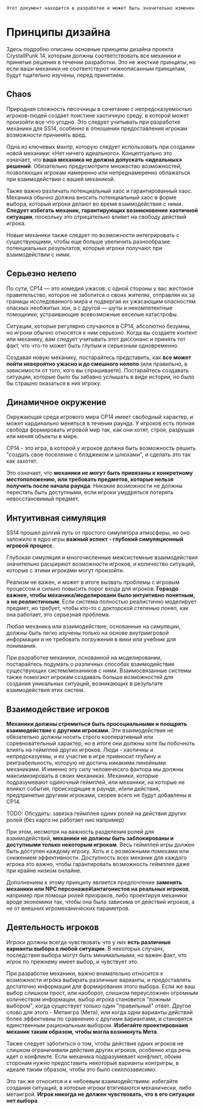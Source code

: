 ```admonish warning "Attention: WIP!"
Этот документ находится в разработке и может быть значительно изменен
```

# Принципы дизайна
Здесь подробно описаны основные принципы дизайна проекта CrystallPunk 14, которым должны соответствовать все механики и принятые решения в течении разработки.
Это не жесткие принципы, но если ваши механики не соответствуют нижеописанным принципам, будут тщательно изучены, перед принятием.

## Chaos

Природная сложность песочницы в сочетании с непредсказуемостью игроков-людей создает поистине хаотичную среду, в которой может произойти все что угодно. Это следует учитывать при разработке механики для SS14, особенно в отношении предоставления игрокам возможности причинять вред.

Одна из ключевых мантр, которую следует использовать при создании новой механики: «Нет ничего идеального». Концептуально это означает, что **ваша механика не должна допускать «идеальных» решений**. Обязательно предусмотрите множество возможностей, позволяющих игрокам намеренно или непреднамеренно облажаться при взаимодействии с вашей механикой.

Также важно различать потенциальный хаос и гарантированный хаос. Механика обычно должна вносить потенциальный хаос в форме выбора, который игроки делают во время взаимодействия с ними. **Следует избегать механик, гарантирующих возникновение хаотичной ситуации**, поскольку это отрицательно влияет на свободу действий игрока.

Новые механики также следует по возможности интегрировать с существующими, чтобы еще больше увеличить разнообразие потенциальных результатов, которые игроки получают при взаимодействии с ними.

## Серьезно нелепо

По сути, CP14 — это комедия ужасов: с одной стороны у вас жестокое правительство, которое не заботится о своих жителях, отправляя их за границы исследованного мира и подвергая их ужасающим опасностям опасных необжитых зон, а с другой — шуты и некомпетентные помощники, устраивающие всевозможные веселые катастрофы.

Ситуации, которые регулярно случаются в CP14, абсолютно безумны, но игроки обычно относятся к ним серьезно. Когда вы создаете контент или механику, вам следует учитывать этот диссонанс и принять тот факт, что что-то может быть глупым и серьезным одновременно.

Создавая новую механику, постарайтесь представить, как **все может пойти невероятно ужасно и до смешного нелепо** (или правильно, в зависимости от того, кого вы спрашиваете). Постарайтесь создавать ситуации, которые было бы забавно услышать в виде истории, но было бы страшно оказаться в них игроку.

## Динамичное окружение

Окружающая среда игрового мира CP14 имеет свободный характер, и может кардинально меняться в течении раунда. У игроков есть полная свобода формировать игровой мир так, как они хотят, строя, разрушая или меняя объекты в мире.

CP14 - это игра, в которой у игроков должна быть возможность решить "создать свое поселение с блэджеком и шлюхами", и сделать это так как захотят.

Это означает, что **механики *не могут* быть привязаны к конкретному местоположению, или требовать предметов, которые нельзя получить после начала раунда**. Никакие возможности не должны перестать быть доступными, если игроки умудряться потерять невосстановимый предмет.

## Интуитивная симуляция

SS14 прошел долгий путь от простого симулятора атмосферы, но оно заложило в ядро игры **важный аспект - глубокий симуляционный игровой процесс**.

Глубокая симуляция и многочисленные межсистемные взаимодействия значительно расширяют возможности игроков, и количество ситуаций, которые с этими игроками могут произойти.

Реализм не важен, и может в итоге вызвать проблемы с игровым процессом и сильно повысить порог входа для игроков. **Гораздо важнее, чтобы механика/моделировани было интуитивно понятным, а не реалистичным**. Если система полностью реалистично моделирует предмет, но требует, чтобы кто-то с докторской степенью понял, как она работает, это серьезная проблема.

Любая механика или взаимодействие, основанные на симуляции, должны быть легко изучены только на основе внутриигровой информации и не требовать погружения в вики или учебник для понимания.

При разработке механики, основанной на моделировании, постарайтесь подумать о различных способах взаимодействия существующих систем/механиков с ними. Взаимосвязанные системы также помогают игрокам создавать больше возможностей для создания уникальных ситуаций, возникающих в результате взаимодействия этих систем.

## Взаимодействие игроков

**Механики должны стремиться быть просоциальными и поощрять взаимодействие с другими игроками**. Эти взаимодействия не обязательно должны носить строго кооперативный или соревновательный характер, но в итоге они должны хотя бы побочноть влиять на геймплей других игроков.
Люди - хаотичны и непредсказуемы, и их участие в игре привносит глубину и реиграбельность, которую не достичь никакими линейными механиками.
И именно эту силу человеческго фактора мы должны максимизировать в своих механиках. Механики, которые подразумевают одиночный геймплей, или механики, на которые не влияют события, происходящие в раунде, и/или действия, предпринятые другими игроками, скорее всего не будут добавлены в CP14.

TODO: Обсудить: завязка геймплея одних ролей на действия других ролей (без карго не работает нио например)

При этом, несмотря на важность разделения ролей для взаимодействий, **механики не должны быть заблокированы и доступными только некоторым игрокам**. Весь геймплей игры должен быть доступен каждому игроку. Хоть и с возможными помехами или снижением эффективности. Доступность всех механик для каждого игрока это важно, чтобы гарантировать возможность геймплея даже при крайне низком онлайне.

Дополнением к этому принципу является предпочтение **заменять механики или NPC персонажей\антагонистов на реальных игроков**, например при помощи ролей призраков, либо проектируя механики вроде экономики так, чтобы она была зависима от действий игроков, а не от внешних игромеханических параметров.

## Деятельность игроков

Игроки должны всегда чувствовать что у них **есть различные варианты выбора в любой ситуации**. В некоторых случаях, последствия выбора могут быть минимальными, но важен факт, что игрок по прежнему имеет выбор, и чувствует это.

При разработке механики, важно внимательно относится к возможности игрока выбирать различные варианты, и предоставлять достаточно информации для формирования этого выбора. Если же ваш выбор слишком прост, или наоборот, слишком переусложнен огромным количеством информации, выбор игрока становится "ложным выбором", когда существует только один "правильный" ответ.
Другое слово для этого - Метаигра (Мета), или когда одни варианты действий более эффективны по сравнению с другими вариантами, и становятся единственным рациональным выбором. **Избегайте проектировнаия механик таким образом, чтобы могла возникнуть Мета**.

Также следует заботиться о том, чтобы действия одних игроков не слишком ограничивали действия других игроков, особенно кгда речь идет о конфликте. Если механика подразумевает конфликт, обоим сторонам нужно предоставить некоторые варианты контригры, в идеале таким образом, чтобы это было скиллозависимо.

Это так же относится и к небоевым взаимодействиям: избегайте создания ситуаций, в которые игроки втягиваются механически, либо метаигрой. **Игрок никогда не должен чувствовать, что в его ситуации нет выбора**.